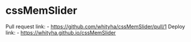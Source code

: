 # cssMemSlider
Pull request link: - https://github.com/whityha/cssMemSlider/pull/1
Deploy link: - https://whityha.github.io/cssMemSlider
